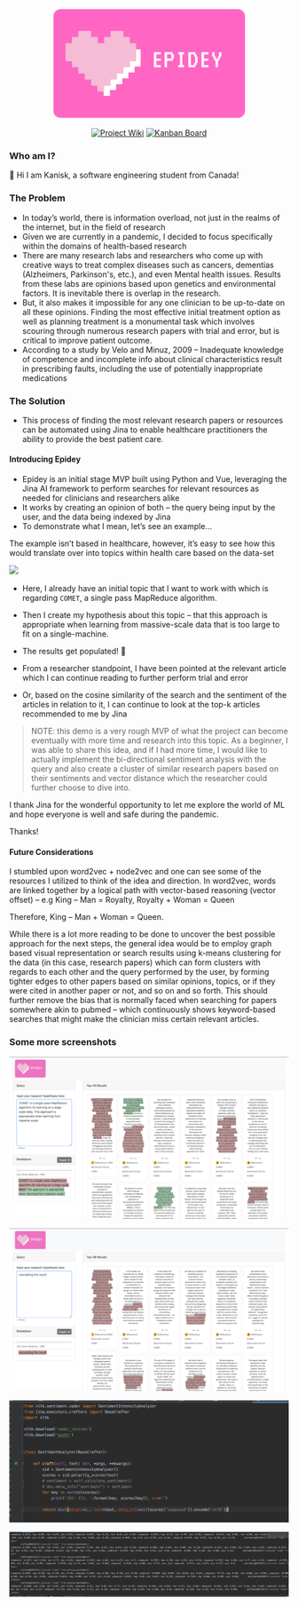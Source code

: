 <!-- PROJECT LOGO -->
<br />
<p align="center">
  <a href="https://github.com/chakrakan/epidey/">
    <img src="https://github.com/chakrakan/epidey-search/blob/master/docs/epidey-logo.png" alt="Logo" width="350" height="200">
  </a>


  <p align="center">
    <a href="https://github.com/chakrakan/epidey/wiki">
    <img alt="Project Wiki" src="https://img.shields.io/badge/-project%20wiki-blue"></a>
    <a href="https://github.com/chakrakan/epidey/projects">
    <img alt="Kanban Board" src="https://img.shields.io/badge/-kanban%20board-orange"></a>
  </p>
</p>


### Who am I?

👋	Hi I am Kanisk, a software engineering student from Canada!

### The Problem

-	In today’s world, there is information overload, not just in the realms of the internet, but in the field of research
-	Given we are currently in a pandemic, I decided to focus specifically within the domains of health-based research
-	There are many research labs and researchers who come up with creative ways to treat complex diseases such as cancers, dementias (Alzheimers, Parkinson's, etc.), and even Mental health issues. Results from these labs are opinions based upon genetics and environmental factors. It is inevitable there is overlap in the research. 
-	But, it also makes it impossible for any one clinician to be up-to-date on all these opinions. Finding the most effective initial treatment option as well as planning treatment is a monumental task which involves scouring through numerous research papers with trial and error, but is critical to improve patient outcome.
-	According to a study by Velo and Minuz, 2009 – Inadequate knowledge of competence and incomplete info about clinical characteristics result in prescribing faults, including the use of potentially inappropriate medications

### The Solution

-	This process of finding the most relevant research papers or resources can be automated using Jina to enable healthcare practitioners the ability to provide the best patient care.

#### Introducing Epidey

-	Epidey is an initial stage MVP built using Python and Vue, leveraging the Jina AI framework to perform searches for relevant resources as needed for clinicians and researchers alike
-	It works by creating an opinion of both – the query being input by the user, and the data being indexed by Jina
-	To demonstrate what I mean, let’s see an example...

The example isn’t based in healthcare, however, it’s easy to see how this would translate over into topics within health care based on the data-set  

![](https://github.com/chakrakan/epidey-search/blob/master/docs/epidey-demo.gif)

-	Here, I already have an initial topic that I want to work with which is regarding `COMET`, a single pass MapReduce algorithm.
- Then I create my hypothesis about this topic – that this approach is appropriate when learning from massive-scale data that is too large to fit on a single-machine.
- The results get populated! 🎉

-	From a researcher standpoint, I have been pointed at the relevant article which I can continue reading to further perform trial and error
-	Or, based on the cosine similarity of the search and the sentiment of the articles in relation to it, I can continue to look at the top-k articles recommended to me by Jina

> NOTE: this demo is a very rough MVP of what the project can become eventually with more time and research into this topic. As a beginner, I was able to share this idea, and if I had more time, I would like to actually implement the bi-directional sentiment analysis with the query and also create a cluster of similar research papers based on their sentiments and vector distance which the researcher could further choose to dive into.

I thank Jina for the wonderful opportunity to let me explore the world of ML and hope everyone is well and safe during the pandemic.

Thanks!

#### Future Considerations

I stumbled upon word2vec + node2vec and one can see some of the resources I utilized to think of the idea and direction. In word2vec, words are linked together by a logical path with vector-based reasoning (vector offset) – e.g King – Man = Royalty, Royalty + Woman = Queen

Therefore, King – Man + Woman = Queen.

While there is a lot more reading to be done to uncover the best possible approach for the next steps, the general idea would be to employ graph based visual representation or search results using k-means clustering for the data (in this case, research papers) which can form clusters with regards to each other and the query performed by the user, by forming tighter edges to other papers based on similar opinions, topics, or if they were cited in another paper or not, and so on and so forth. This should further remove the bias that is normally faced when searching for papers somewhere akin to pubmed – which continuously shows keyword-based searches that might make the clinician miss certain relevant articles.

### Some more screenshots

![](https://github.com/chakrakan/epidey-search/blob/master/docs/sc1.png)  

![](https://github.com/chakrakan/epidey-search/blob/master/docs/sc2.png)     

![](https://github.com/chakrakan/epidey-search/blob/master/docs/sc3.png)  

![](https://github.com/chakrakan/epidey-search/blob/master/docs/sc4.png)



